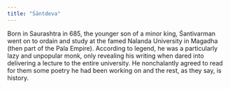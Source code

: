 ```yaml
---
title: "Śāntdeva"
---
```


Born in Saurashtra in 685, the younger son of a minor king, Śantivarman went on to ordain and study at the famed Nalanda University in Magadha (then part of the Pala Empire). According to legend, he was a particularly lazy and unpopular monk, only revealing his writing when dared into delivering a lecture to the entire university. He nonchalantly agreed to read for them some poetry he had been working on and the rest, as they say, is history.
